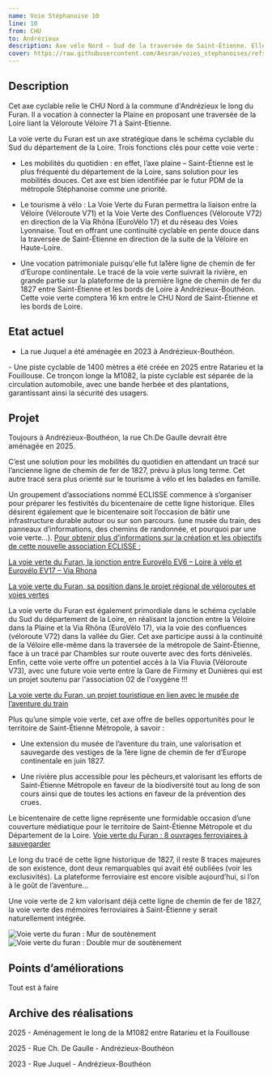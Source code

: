 ```yaml
---
name: Voie Stéphanoise 10
line: 10
from: CHU
to: Andrézieux
description: Axe vélo Nord – Sud de la traversée de Saint-Étienne. Elle suit la ligne T1 du tram et parcours la ville du nord-ouest depuis l'hôpital nord jusqu'à Solaure au sud-est.
cover: https://raw.githubusercontent.com/Aesran/voies_stephanoises/refs/heads/main/assets/L10-Voie-verte-Furan-bicentenaire-1827-2027-ferroviaire.jpeg
---
```


## Description

Cet axe cyclable relie le CHU Nord à la commune d'Andrézieux le long du Furan. 
Il a vocation à connecter la Plaine en proposant une traversée de la Loire liant la Véloroute Véloire 71 à Saint-Etienne. 

La voie verte du Furan est un axe stratégique dans le schéma cyclable du Sud du département de la Loire. Trois fonctions clés pour cette voie verte :


 - Les mobilités du quotidien : en effet, l’axe plaine – Saint-Étienne est le plus fréquenté du département de la Loire, sans solution pour les mobilités douces. Cet axe est bien identifiée par le futur PDM de la métropole Stéphanoise comme une priorité.


- Le tourisme à vélo : La Voie Verte du Furan permettra la liaison entre la Véloire (Véloroute V71) et la Voie Verte des Confluences (Véloroute V72) en direction de la Via Rhôna (EuroVélo 17) et du réseau des Voies Lyonnaise. Tout en offrant une continuité cyclable en pente douce dans la traversée de Saint-Étienne en direction de la suite de la Véloire en Haute-Loire.


- Une vocation patrimoniale puisqu'elle fut la1ère ligne de chemin de fer d’Europe continentale.
Le tracé de la voie verte suivrait la rivière, en grande partie sur la plateforme de la première ligne de chemin de fer du 1827 entre Saint-Étienne et les bords de Loire à Andrézieux-Bouthéon. Cette voie verte comptera 16 km entre le CHU Nord de Saint-Étienne et les bords de Loire.

## Etat actuel

- La rue Juquel a été aménagée en 2023 à Andrézieux-Bouthéon. 

- Une piste cyclable de 1400 mètres a été créée en 2025 entre Ratarieu et la Fouillouse. Ce tronçon longe la M1082, la piste cyclable est séparée de la circulation automobile, avec une bande herbée et des plantations, garantissant ainsi la sécurité des usagers.
 


## Projet

Toujours à Andrézieux-Bouthéon, la rue Ch.De Gaulle devrait être aménagée en 2025.

C’est une solution pour les mobilités du quotidien en attendant un tracé sur l’ancienne   ligne de chemin de fer de 1827, prévu à plus long terme. Cet autre tracé sera plus orienté sur le tourisme à vélo et les balades en famille. 

 
Un groupement d’associations nommé ECLISSE commence à s’organiser pour préparer les festivités du bicentenaire de cette ligne historique. Elles désirent également que le bicentenaire soit l’occasion de bâtir une infrastructure durable autour ou sur son parcours. (une musée du train, des panneaux d’informations, des chemins de randonnée, et pourquoi par une voie verte…).
[Pour obtenir plus d’informations sur la création et les objectifs de cette nouvelle association ECLISSE :](https://www.if-saint-etienne.fr/societe/200-ans-du-rail-en-europe-leclisse-veut-lancer-la-machine-a-saint-etienne)

[La voie verte du Furan, la jonction entre Eurovélo EV6 – Loire à vélo et Eurovélo EV17 – Via Rhona](https://raw.githubusercontent.com/Aesran/voies_stephanoises/refs/heads/main/assets/L10-Voie-verte-Furan-place-dans-schema-velo-national.jpeg)


[La voie verte du Furan, sa position dans le projet régional de véloroutes et voies vertes](https://raw.githubusercontent.com/Aesran/voies_stephanoises/refs/heads/main/assets/L10-Voie-verte-Furan-place-schema-velo-regional.jpeg)

La voie verte du Furan est également primordiale dans le schéma cyclable du Sud du département de la Loire, en réalisant la jonction entre la Véloire dans la Plaine et la Via Rhôna (EuroVélo 17), via la voie des confluences (véloroute V72) dans la vallée du Gier. Cet axe participe aussi à la continuité de la Véloire elle-même dans la traversée de la métropole de Saint-Étienne, face à un tracé par Chambles sur route ouverte avec des forts dénivelés. Enfin, cette voie verte offre un potentiel accès à la Via Fluvia (Véloroute V73), avec une future voie verte entre la Gare de Firminy et Dunières qui est un projet soutenu par l'association 02 de l'oxygène !!!

[La voie verte du Furan, un projet touristique en lien avec le musée de l’aventure du train](https://raw.githubusercontent.com/Aesran/voies_stephanoises/refs/heads/main/assets/L10Voie-verte-Furan-un-projet-touristique.jpeg)

Plus qu’une simple voie verte, cet axe  offre de belles opportunités pour le territoire de Saint-Étienne Métropole, à savoir : 


- Une extension du musée de l’aventure du train, une valorisation et sauvegarde des vestiges de la 1ère ligne de chemin de fer d’Europe continentale en juin 1827.


- Une rivière plus accessible pour les pêcheurs,et valorisant  les efforts de Saint-Étienne Métropole en faveur de la biodiversité tout au long de son cours ainsi que de toutes les actions en faveur de la prévention des crues.

Le bicentenaire de cette ligne représente une formidable occasion d’une couverture médiatique pour le territoire de Saint-Étienne Métropole et du Département de la Loire. 
[Voie verte du Furan : 8 ouvrages ferroviaires à sauvegarder](https://raw.githubusercontent.com/Aesran/voies_stephanoises/refs/heads/main/assets/L10Voie-verte-Furan-vestige-du-patrimoine-ferroviaire-1827.jpeg)

Le long du tracé de cette ligne historique de 1827, il reste 8 traces majeures de son existence, dont deux remarquables qui avait été oubliées (voir les exclusivités). La plateforme ferroviaire est encore visible aujourd’hui, si l’on à le goût de l’aventure...


Une voie verte de 2 km valorisant déjà cette ligne de chemin de fer de 1827, la voie verte des mémoires ferroviaires à Saint-Étienne y serait naturellement intégrée.

![Voie verte du furan : Mur de soutènement](https://raw.githubusercontent.com/Aesran/voies_stephanoises/refs/heads/main/assets/L10-Voie-verte-Furan-vestige-ferrovaire-de-1827.jpeg)
![Voie verte du furan : Double mur de soutènement](https://raw.githubusercontent.com/Aesran/voies_stephanoises/refs/heads/main/assets/L10-Voie-verte-Furan-Vestige-ferroviaire-de-1827.jpeg)

## Points d’améliorations
Tout est à faire 

## Archive des réalisations
2025 - Aménagement le long de la M1082 entre Ratarieu et la Fouillouse 

2025 -  Rue Ch. De Gaulle - Andrézieux-Bouthéon

2023 - Rue Juquel - Andrézieux-Bouthéon
